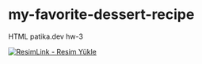 # my-favorite-dessert-recipe

HTML patika.dev hw-3

<a href="https://resimlink.com/pWCMeBj" title="ResimLink - Resim Yükle"><img src="https://r.resimlink.com/pWCMeBj.jpg" title="ResimLink - Resim Yükle" alt="ResimLink - Resim Yükle"></a>
